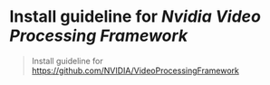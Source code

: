 # Install guideline for *Nvidia Video Processing Framework*
> Install guideline for https://github.com/NVIDIA/VideoProcessingFramework
